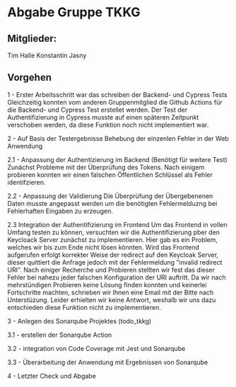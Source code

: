 # Abgabe Gruppe TKKG

## Mitglieder:
Tim Halle
Konstantin Jasny

## Vorgehen
1 - Erster Arbeitsschritt war das schreiben der Backend- und Cypress Tests
    Gleichzeitig konnten vom anderen Gruppenmitglied die Github Actions für die Backend- und Cypress Test erstellet werden.
    Der Test der Authentifizierung in Cypress musste auf einen späteren Zeitpunkt verschoben werden, da diese Funktion noch nicht implementiert war.

2 - Auf Basis der Testergebnisse Behebung der einzenlen Fehler in der Web Anwendung

2.1 - Anpassung der Authentizierung im Backend (Benötigt für weitere Test)
    Zunächst Probleme mit der Überprüfung des Tokens. Nach einigem probieren konnten wir einen falschen Öffentlichen Schlüssel als Fehler identifzieren.

2.2 - Anpassung der Validierung
        Die Überprüfung der Übergebenenen Daten musste angepasst werden um die benötigten Fehlermelduzng bei Fehlerhaften Eingaben zu erzeugen.

2.3 Integration der Authentifizierung im Frontend
        Um das Frontend in vollen Umfang testen zu können, versuchten wir die Authentifizierung pber den Keycloack Server zunächst zu implementieren. 
        Hier gab es ein Problem, welches wir bis zum Ende nicht lösen könnten. 
        Wird das Frontend aufgerufen erfolgt korrekter Weise der redirect auf den Keycloak Server, dieser
        quittiert die Anfrage jedoch mit der Fehlermeldung "invalid redirect URI". Nach einiger Recherche und Probieren stellten wir fest das dieser Fehler bei nahezu jeder falschen Konfiguration der URI auftritt. 
        Da wir nach mehrstündigen Probieren keine Lösung finden konnten und keinerlei Fortschritte machten, schrieben wir Ihnen eine Email mit der Bitte nach Unterstüzung. Leider erhielten wir keine Antwort, weshalb wir uns dazu entschieden
        diese Funktion nicht zu implementieren.

3 - Anlegen des Sonarqube Projektes (todo_tkkg)

3.1 - erstellen der Sonarqube Action

3.2 - integration von Code Coverage mit Jest und Sonarqube

3.3 - Überarbeitung der Anwendung mit Ergebnissen von Sonarqube

4 - Letzter Check und Abgabe




